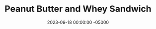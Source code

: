 ---
layout: post
title:  "Peanut Butter and Whey Sandwich"
date:   2023-09-18 00:00:00 -05000
categories: 
- Recipes
- Meme Recipes
permalink: /recipes/pb-whey
image: /assets/Food/Meme/PB Whey/pb-whey.jpg
ing: pbwhey-ing
facts: pbwhey-facts
Prep: 5
Rest: 
Cook: 
Source1: 
Source2: 
Description: I came up with this idea, as it rhymes with PB&J, and serves as a tastier and healthier option for the classic sandwich. The added proteins in the peanut butter and jelly serve to make the sandwich more filling, and without the added sugars of typical jelly or jam. To make it even better, serve this on my whole wheat bread, which is linked below<br><p><a href="ww-bread">100% Whole Wheat Bread</a></p>
Instructions: 
- For the peanut butter - in a small bowl or glass, combine peanut butter, PB2, and milk<br><br>

- For the jelly - In a small bowl, mash the banana. Mix with the protein powder and cinnamon.  Add some sweetner if you like (1/4 tsp, 1.25 g liquid monk fruit or stevia)<br><br>

- Bake in a preheated 350F oven for about 30 minutes or until a toothpick comes out almost clean, and internal temperature is around 205F.  Transfer to a wire rack to cool completely<br><br>

- Spread banana spread on one slice of bread. Spread the peanut butter on the other.
---